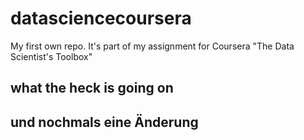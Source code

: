 # datasciencecoursera
My first own repo. It's part of my assignment for Coursera "The Data Scientist's Toolbox"
## what the heck is going on
## und nochmals eine Änderung
